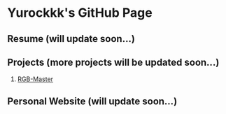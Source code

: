 # Yurockkk's GitHub Page

## Resume (will update soon...)

## Projects (more projects will be updated soon...)

1. [RGB-Master](https://yurockkk.github.io/RGB-Master/)

## Personal Website (will update soon...)


